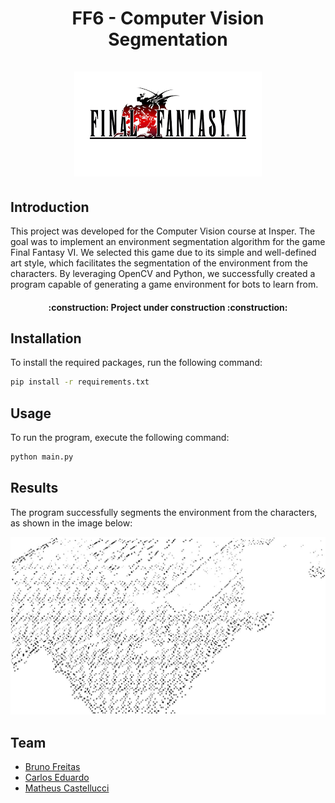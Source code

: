 <div align="center">
  <h1 align="center">
    FF6 - Computer Vision Segmentation
    <br />
    <br />
    <a>
      <img src=FFVI\imgs\logo.png alt="FF6">
    </a>
  </h1>
</div>


## Introduction

This project was developed for the Computer Vision course at Insper. The goal was to implement an environment segmentation algorithm for the game Final Fantasy VI. We selected this game due to its simple and well-defined art style, which facilitates the segmentation of the environment from the characters. By leveraging OpenCV and Python, we successfully created a program capable of generating a game environment for bots to learn from.

<h4 align="center"> 
    :construction:  Project under construction  :construction:
</h4>   

## Installation

To install the required packages, run the following command:

```bash
pip install -r requirements.txt
```

## Usage

To run the program, execute the following command:

```bash
python main.py
```

## Results

The program successfully segments the environment from the characters, as shown in the image below:

<div align="center">
  <img src=results\Planicie_edges.jpeg alt="Result">
</div>

## Team

- [Bruno Freitas](https://github.com/BrunoFNRodrigues)
- [Carlos Eduardo](https://github.com/KdSimodo)
- [Matheus Castellucci](https://github.com/MatheusCastellucci)
